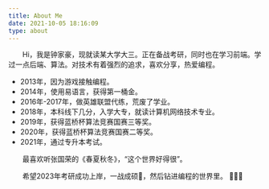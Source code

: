 ```yaml
---
title: About Me
date: 2021-10-05 18:16:09
type: about
---
```


<p style="text-indent:2em">
Hi，我是钟家豪，现就读某大学大三。正在备战考研，同时也在学习前端。学过一点后端、算法。对技术有着强烈的追求，喜欢分享，热爱编程。
</p>

* 2013年，因为游戏接触编程。
* 2014年，使用易语言，获得第一桶金。
* 2016年-2017年，做英雄联盟代练，荒废了学业。
* 2018年，本科线下几分，入学大专，就读计算机网络技术专业。
* 2019年，获得蓝桥杯算法竞赛国赛三等奖。
* 2020年，获得蓝桥杯算法竞赛国赛二等奖。
* 2021年，通过专升本考试。

<p style="text-indent:2em">
最喜欢听张国荣的《春夏秋冬》，“这个世界好得很”。
</p>

<p style="text-indent:2em">
希望2023年考研成功上岸，一战成硕，然后钻进编程的世界里。
</p>

